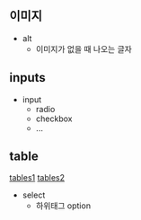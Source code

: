 ## 이미지

* alt
  * 이미지가 없을 때 나오는 글자

## inputs

* input
  * radio
  * checkbox
  * ...

## table

[tables1](./table-span.html)
[tables2](./table.html)

* select
  * 하위태그 option


